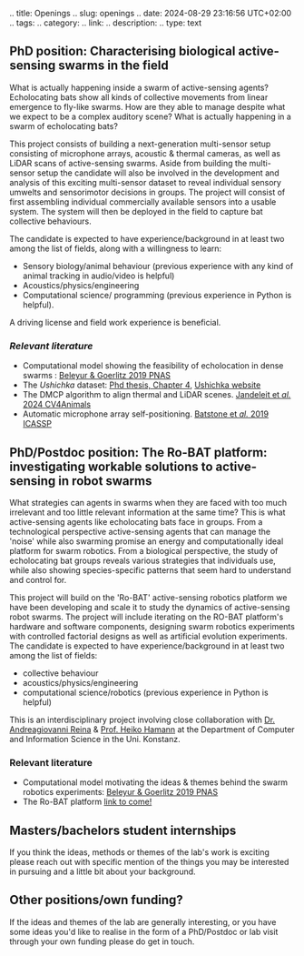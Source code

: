 .. title: Openings
.. slug: openings
.. date: 2024-08-29 23:16:56 UTC+02:00
.. tags: 
.. category: 
.. link: 
.. description: 
.. type: text

## PhD position: Characterising biological active-sensing swarms in the field 
What is actually happening inside a swarm of active-sensing agents? Echolocating bats show all kinds of collective movements from linear emergence to fly-like swarms. How are they able to manage despite what we expect to be a complex auditory scene? What is actually happening in a swarm of echolocating bats?

This project consists of building a next-generation multi-sensor setup consisting of microphone arrays, acoustic & thermal cameras, as well as LiDAR scans of active-sensing swarms. Aside from building the multi-sensor setup the candidate will also be involved in the development and analysis of this exciting multi-sensor dataset to reveal individual sensory umwelts and sensorimotor decisions in groups. The project will consist of first assembling individual commercially available sensors into a usable system. The system will then be deployed in the field to capture bat collective behaviours.

The candidate is expected to have experience/background in at least two among the list of fields, along with a willingness to learn:

* Sensory biology/animal behaviour (previous experience with any kind of animal tracking in audio/video is helpful)	
* Acoustics/physics/engineering 	
* Computational science/ programming (previous experience in Python is helpful).

A driving license and field work experience is beneficial.

<!-- As a PhD candidate in the lab, you will be based either in the Biology graduate school or the IMPRS QBEE programs at the University of Konstanz, and be part of a vibrant community of researchers working across various fields.-->

### *Relevant literature*

* Computational model showing the feasibility of echolocation in dense swarms : [Beleyur & Goerlitz 2019 PNAS](https://www.pnas.org/doi/abs/10.1073/pnas.1821722116)
* The *Ushichka* dataset: [Phd thesis, Chapter 4](https://kops.uni-konstanz.de/entities/publication/d04d6910-c1ca-4dc8-9c00-c8ae7930e9ad), [Ushichka website](https://thejasvibr.github.io/ushichka/)
* The DMCP algorithm to align thermal and LiDAR scenes. [Jandeleit et *al.* 2024 CV4Animals](../Jandeleit_et_al_2024_CV4Animals_CVPR-workshop.pdf) 
* Automatic microphone array self-positioning. [Batstone et *al.* 2019 ICASSP](https://thejasvibr.github.io/publications/Batstone_et_al_2019_ICASSP_IEEEXPLORE.pdf)

## PhD/Postdoc position: The Ro-BAT platform: investigating workable solutions to active-sensing in robot swarms

What strategies can agents in swarms when they are faced with too much irrelevant and too little relevant information at the same time? This is what active-sensing agents like echolocating bats face in groups. From a technological perspective active-sensing agents that can manage the 'noise' while also swarming promise an energy and computationally ideal platform for swarm robotics. From a biological perspective, the study of echolocating bat groups reveals various strategies that individuals use, while also showing species-specific patterns that seem hard to understand and control for.

This project will build on the 'Ro-BAT' active-sensing robotics platform we have been developing and scale it to study the dynamics of active-sensing robot swarms. The project will include iterating on the RO-BAT platform's hardware and software components, designing swarm robotics experiments with controlled factorial designs as well as artificial evolution experiments. 
The candidate is expected to have experience/background in at least two among the list of fields:

* collective behaviour	
* acoustics/physics/engineering	
* computational science/robotics (previous experience in Python is helpful)
	
This is an interdisciplinary project involving close collaboration with [Dr. Andreagiovanni Reina](https://www.giovannireina.com/) & [Prof. Heiko Hamann](http://embodied-computation.org/) at the Department of Computer and Information Science in the Uni. Konstanz. 

<!-- As a PhD candidate in the lab, you will be based either in the Biology graduate school or the IMPRS QBEE programs at the University of Konstanz, and be part of a vibrant community of researchers working across various fields.-->
### Relevant literature 

* Computational model motivating the ideas & themes behind the swarm robotics experiments: [Beleyur & Goerlitz 2019 PNAS](https://www.pnas.org/doi/abs/10.1073/pnas.1821722116)
* The Ro-BAT platform [link to come!]()

## Masters/bachelors student internships 
If you think the ideas, methods or themes of the lab's work is exciting please reach out with specific mention of the things you may be interested in pursuing and a little bit about your background. 

## Other positions/own funding?
If the ideas and themes of the lab are generally interesting, or you have some ideas you'd like to realise in the form of a PhD/Postdoc or lab visit through your own funding please do get in touch. 